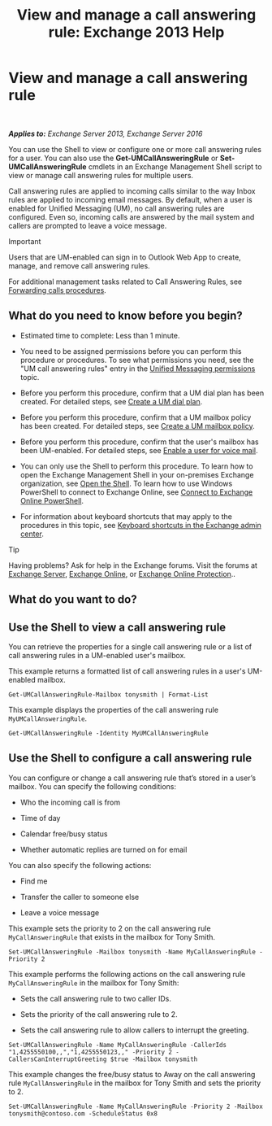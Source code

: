 ﻿---
title: 'View and manage a call answering rule: Exchange 2013 Help'
TOCTitle: View and manage a call answering rule
ms:assetid: de6d9fa1-7878-49a9-bddb-e3317d94f4d8
ms:mtpsurl: https://technet.microsoft.com/en-us/library/Dn140251(v=EXCHG.150)
ms:contentKeyID: 54010236
ms.date: 12/10/2017
mtps_version: v=EXCHG.150
---

# View and manage a call answering rule

 

_**Applies to:** Exchange Server 2013, Exchange Server 2016_


You can use the Shell to view or configure one or more call answering rules for a user. You can also use the **Get-UMCallAnsweringRule** or **Set-UMCallAnsweringRule** cmdlets in an Exchange Management Shell script to view or manage call answering rules for multiple users.

Call answering rules are applied to incoming calls similar to the way Inbox rules are applied to incoming email messages. By default, when a user is enabled for Unified Messaging (UM), no call answering rules are configured. Even so, incoming calls are answered by the mail system and callers are prompted to leave a voice message.


> [!IMPORTANT]
> Users that are UM-enabled can sign in to Outlook Web App to create, manage, and remove call answering rules.



For additional management tasks related to Call Answering Rules, see [Forwarding calls procedures](forwarding-calls-procedures-exchange-2013-help.md).

## What do you need to know before you begin?

  - Estimated time to complete: Less than 1 minute.

  - You need to be assigned permissions before you can perform this procedure or procedures. To see what permissions you need, see the "UM call answering rules" entry in the [Unified Messaging permissions](unified-messaging-permissions-exchange-2013-help.md) topic.

  - Before you perform this procedure, confirm that a UM dial plan has been created. For detailed steps, see [Create a UM dial plan](create-a-um-dial-plan-exchange-2013-help.md).

  - Before you perform this procedure, confirm that a UM mailbox policy has been created. For detailed steps, see [Create a UM mailbox policy](create-a-um-mailbox-policy-exchange-2013-help.md).

  - Before you perform this procedure, confirm that the user's mailbox has been UM-enabled. For detailed steps, see [Enable a user for voice mail](enable-a-user-for-voice-mail-exchange-2013-help.md).

  - You can only use the Shell to perform this procedure. To learn how to open the Exchange Management Shell in your on-premises Exchange organization, see [Open the Shell](https://technet.microsoft.com/en-us/library/dd638134\(v=exchg.150\)). To learn how to use Windows PowerShell to connect to Exchange Online, see [Connect to Exchange Online PowerShell](https://go.microsoft.com/fwlink/p/?linkid=396554).

  - For information about keyboard shortcuts that may apply to the procedures in this topic, see [Keyboard shortcuts in the Exchange admin center](keyboard-shortcuts-in-the-exchange-admin-center-exchange-online-protection-help.md).


> [!TIP]
> Having problems? Ask for help in the Exchange forums. Visit the forums at <A href="https://go.microsoft.com/fwlink/p/?linkid=60612">Exchange Server</A>, <A href="https://go.microsoft.com/fwlink/p/?linkid=267542">Exchange Online</A>, or <A href="https://go.microsoft.com/fwlink/p/?linkid=285351">Exchange Online Protection</A>..



## What do you want to do?

## Use the Shell to view a call answering rule

You can retrieve the properties for a single call answering rule or a list of call answering rules in a UM-enabled user's mailbox.

This example returns a formatted list of call answering rules in a user's UM-enabled mailbox.

    Get-UMCallAnsweringRule-Mailbox tonysmith | Format-List

This example displays the properties of the call answering rule `MyUMCallAnsweringRule`.

    Get-UMCallAnsweringRule -Identity MyUMCallAnsweringRule

## Use the Shell to configure a call answering rule

You can configure or change a call answering rule that’s stored in a user’s mailbox. You can specify the following conditions:

  - Who the incoming call is from

  - Time of day

  - Calendar free/busy status

  - Whether automatic replies are turned on for email

You can also specify the following actions:

  - Find me

  - Transfer the caller to someone else

  - Leave a voice message

This example sets the priority to 2 on the call answering rule `MyCallAnsweringRule` that exists in the mailbox for Tony Smith.

    Set-UMCallAnsweringRule -Mailbox tonysmith -Name MyCallAnsweringRule -Priority 2

This example performs the following actions on the call answering rule `MyCallAnsweringRule` in the mailbox for Tony Smith:

  - Sets the call answering rule to two caller IDs.

  - Sets the priority of the call answering rule to 2.

  - Sets the call answering rule to allow callers to interrupt the greeting.

<!-- end list -->

    Set-UMCallAnsweringRule -Name MyCallAnsweringRule -CallerIds "1,4255550100,,","1,4255550123,," -Priority 2 -CallersCanInterruptGreeting $true -Mailbox tonysmith

This example changes the free/busy status to Away on the call answering rule `MyCallAnsweringRule` in the mailbox for Tony Smith and sets the priority to 2.

    Set-UMCallAnsweringRule -Name MyCallAnsweringRule -Priority 2 -Mailbox tonysmith@contoso.com -ScheduleStatus 0x8

